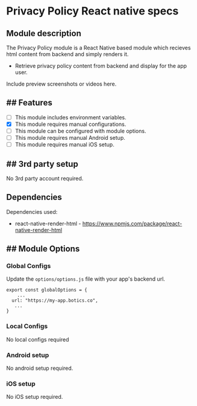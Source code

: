 # Privacy Policy React native specs

## Module description

The Privacy Policy module is a React Native based module which recieves html content from backend and simply renders it.

- Retrieve privacy policy content from backend and display for the app user.

Include preview screenshots or videos here.

## ## Features

 - [ ] This module includes environment variables.
 - [x] This module requires manual configurations.
 - [ ] This module can be configured with module options.
 - [ ] This module requires manual Android setup.
 - [ ] This module requires manual iOS setup.

## ## 3rd party setup

No 3rd party account required.

## Dependencies

Dependencies used:
- react-native-render-html  -  https://www.npmjs.com/package/react-native-render-html

## ## Module Options

### Global Configs

Update the ``options/options.js`` file with your app's backend url. 
```
export const globalOptions = {
    ...
  url: "https://my-app.botics.co",
   ...
}
```

### Local Configs

No local configs required

### Android setup

No android setup required.


### iOS setup

No iOS setup required.